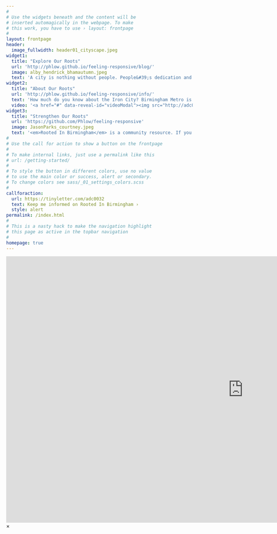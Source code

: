 ```yaml
---
#
# Use the widgets beneath and the content will be
# inserted automagically in the webpage. To make
# this work, you have to use › layout: frontpage
#
layout: frontpage
header:
  image_fullwidth: header01_cityscape.jpeg
widget1:
  title: "Explore Our Roots"
  url: 'http://phlow.github.io/feeling-responsive/blog/'
  image: alby_hendrick_bhamautumn.jpeg
  text: 'A city is nothing without people. People&#39;s dedication and appreciation bring value to the natural spaces, historical neighborhoods, and long&#8211;standing traditions in a city. <em>Rooted In Birmingham</em> is about compiling the vast resources generated by people that live in the Magic City&#8212;Birmingham.'
widget2:
  title: "About Our Roots"
  url: 'http://phlow.github.io/feeling-responsive/info/'
  text: 'How much do you know about the Iron City? Birmingham Metro is the largest city in Alabama and a cultural epicenter. B&#39;ham is home to a world&#8211;renouned research university and medical center, UAB, and has thriving artistic and social justice communities.'
  video: '<a href="#" data-reveal-id="videoModal"><img src="http://adc0032.github.io/rooted_bham/images/morrisave_jamie.jpeg" width="302" height="182" alt=""/></a>'
widget3:
  title: "Strengthen Our Roots"
  url: 'https://github.com/Phlow/feeling-responsive'
  image: JasonParks_courtney.jpeg
  text: '<em>Rooted In Birmingham</em> is a community resource. If you want to contribute to the content &#40;photos, blogposts, features, pages&#41;, reach out. If you own a local business or service and want to be listed, reach out.'
#
# Use the call for action to show a button on the frontpage
#
# To make internal links, just use a permalink like this
# url: /getting-started/
#
# To style the button in different colors, use no value
# to use the main color or success, alert or secondary.
# To change colors see sass/_01_settings_colors.scss
#
callforaction:
  url: https://tinyletter.com/adc0032
  text: Keep me informed on Rooted In Birmingham ›
  style: alert
permalink: /index.html
#
# This is a nasty hack to make the navigation highlight
# this page as active in the topbar navigation
#
homepage: true
---
```


<div id="videoModal" class="reveal-modal large" data-reveal="">
  <div class="flex-video widescreen vimeo" style="display: block;">
    <iframe width="1280" height="720" src="https://www.youtube.com/embed/e95Vk5eW7ys" frameborder="0" allowfullscreen></iframe>
  </div>
  <a class="close-reveal-modal">&#215;</a>
</div>